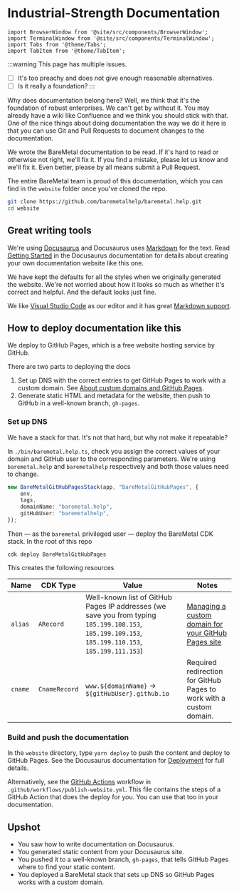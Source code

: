 # Industrial-Strength Documentation

```mdx-code-block
import BrowserWindow from '@site/src/components/BrowserWindow';
import TerminalWindow from '@site/src/components/TerminalWindow';
import Tabs from '@theme/Tabs';
import TabItem from '@theme/TabItem';
```

:::warning This page has multiple issues.

- [ ] It's too preachy and does not give enough reasonable alternatives.
- [ ] Is it really a foundation?
      :::

Why does documentation belong here? Well, we think that it's the foundation of robust enterprises. We can't get by without it. You may already have a wiki like Confluence and we think you should stick with that. One of the nice things about doing documentation the way we do it here is that you can use Git and Pull Requests to document changes to the documentation.

We wrote the BareMetal documentation to be read. If it's hard to read or otherwise not right, we'll fix it. If you find a mistake, please let us know and we'll fix it. Even better, please by all means submit a Pull Request.

The entire BareMetal team is proud of this documentation, which you can find in the `website` folder once you've cloned the repo.

```bash
git clone https://github.com/baremetalhelp/baremetal.help.git
cd website
```

## Great writing tools

We're using [Docusaurus](https://docusaurus.io/) and Docusaurus uses [Markdown](https://docusaurus.io/docs/markdown-features) for the text. Read [Getting Started](https://docusaurus.io/docs/category/getting-started) in the Docusaurus documentation for details about creating your own documentation website like this one.

We have kept the defaults for all the styles when we originally generated the website. We're not worried about how it looks so much as whether it's correct and helpful. And the default looks just fine.

We like [Visual Studio Code](https://code.visualstudio.com/Download) as our editor and it has great [Markdown support](https://code.visualstudio.com/Docs/languages/markdown).

## How to deploy documentation like this

We deploy to GitHub Pages, which is a free website hosting service by GitHub.

There are two parts to deploying the docs

1. Set up DNS with the correct entries to get GitHub Pages to work with a custom domain. See [About custom domains and GitHub Pages](https://docs.github.com/en/pages/configuring-a-custom-domain-for-your-github-pages-site/about-custom-domains-and-github-pages).
2. Generate static HTML and metadata for the website, then push to GitHub in a well-known branch, `gh-pages`.

### Set up DNS

We have a stack for that. It's not that hard, but why not make it repeatable?

In `./bin/baremetal.help.ts`, check you assign the correct values of your domain and GitHub user to the corresponding parameters. We're using `baremetal.help` and `baremetalhelp` respectively and both those values need to change.

```ts
new BareMetalGitHubPagesStack(app, "BareMetalGitHubPages", {
    env,
    tags,
    domainName: "baremetal.help",
    gitHubUser: "baremetalhelp",
});
```

Then — as the `baremetal` privileged user — deploy the BareMetal CDK stack. In the root of this repo

```shell
cdk deploy BareMetalGitHubPages
```

This creates the following resources

| Name    | CDK Type      | Value                                                                                                                                             | Notes                                                                                                                                                                                              |
| ------- | ------------- | ------------------------------------------------------------------------------------------------------------------------------------------------- | -------------------------------------------------------------------------------------------------------------------------------------------------------------------------------------------------- |
| `alias` | `ARecord`     | Well-known list of GitHub Pages IP addresses (we save you from typing `185.199.108.153`, `185.199.109.153`, `185.199.110.153`, `185.199.111.153`) | [Managing a custom domain for your GitHub Pages site](https://docs.github.com/en/pages/configuring-a-custom-domain-for-your-github-pages-site/managing-a-custom-domain-for-your-github-pages-site) |
| `cname` | `CnameRecord` | `www.${domainName}` → `${gitHubUser}.github.io`                                                                                                   | Required redirection for GitHub Pages to work with a custom domain.                                                                                                                                |

### Build and push the documentation

In the `website` directory, type `yarn deploy` to push the content and deploy to GitHub Pages. See the Docusaurus documentation for [Deployment](https://docusaurus.io/docs/deployment) for full details.

Alternatively, see the [GitHub Actions](https://docs.github.com/en/actions) workflow in `.github/workflows/publish-website.yml`. This file contains the steps of a GitHub Action that does the deploy for you. You can use that too in your documentation.

## Upshot

- You saw how to write documentation on Docusaurus.
- You generated static content from your Docusaurus site.
- You pushed it to a well-known branch, `gh-pages`, that tells GitHub Pages where to find your static content.
- You deployed a BareMetal stack that sets up DNS so GitHub Pages works with a custom domain.
